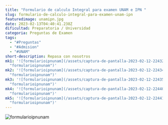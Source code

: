 ```yaml
---
title: "Formulario de calculo Integral para examen UNAM e IPN "
slug: formulario-de-calculo-integral-para-examen-unam-ipn
featuredimage: unamipn.jpg
date: 2023-02-13T04:40:41.238Z
dificultad: Preparatoria / Universidad
categoria: Preguntas de Examen
tags:
  - "#Preguntas"
  - "#Admision"
  - "#UNAM"
short-description: R﻿epasa con nosotros
mk1: '![formularioipnunam](/assets/captura-de-pantalla-2023-02-12-224321.jpg
  "formularioipnunam")'
mk2: '![formularioipnunam](/assets/captura-de-pantalla-2023-02-12-224341.jpg
  "formularioipnunam")'
mk3: '![formularioipnunam](/assets/captura-de-pantalla-2023-02-12-224354.jpg
  "formularioipnunam")'
mk4: '![formularioipnunam](/assets/captura-de-pantalla-2023-02-12-224404.jpg
  "formularioipnunam")'
mk5: '![formularioipnunam](/assets/captura-de-pantalla-2023-02-12-224415.jpg
  "formularioipnunam")'
---
```

![formularioipnunam](/assets/captura-de-pantalla-2023-02-12-224424.jpg "formularioipnunam")